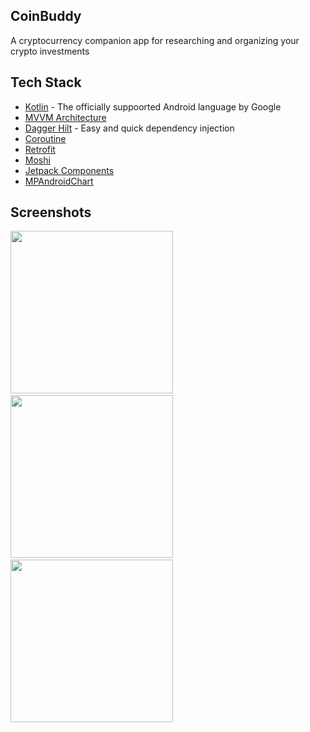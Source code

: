 ## CoinBuddy
A cryptocurrency companion app for researching and organizing your crypto investments

## Tech Stack
* [Kotlin](https://kotlinlang.org/) - The officially suppoorted Android language by Google
* [MVVM Architecture](https://developer.android.com/jetpack/guide)
* [Dagger Hilt](https://dagger.dev/hilt/) - Easy and quick dependency injection
* [Coroutine](https://developer.android.com/kotlin/coroutines)
* [Retrofit](https://square.github.io/retrofit/)
* [Moshi](https://github.com/square/moshi)
* [Jetpack Components](https://developer.android.com/jetpack)
* [MPAndroidChart](https://github.com/PhilJay/MPAndroidChart)

## Screenshots
<img src="https://user-images.githubusercontent.com/58752175/216703638-0fe955e0-98d8-4e85-9a1e-820ee116a70d.jpg" width="260"> &emsp;<img src="https://user-images.githubusercontent.com/58752175/216703722-6978bc65-fc92-4deb-a659-4c2ecadc570c.jpg" width="260"> &emsp;<img src="https://user-images.githubusercontent.com/58752175/216703738-c3c06ff7-2a47-44c0-ba12-3078ab96b57c.jpg" width="260">
